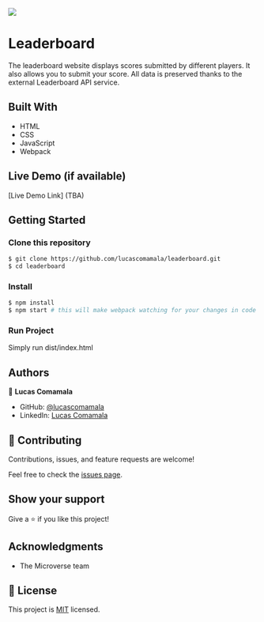 ![](https://img.shields.io/badge/Microverse-blueviolet)

# Leaderboard

The leaderboard website displays scores submitted by different players. It also allows you to submit your score. All data is preserved thanks to the external Leaderboard API service.

## Built With

- HTML
- CSS
- JavaScript
- Webpack

## Live Demo (if available)

[Live Demo Link] (TBA)


## Getting Started

### Clone this repository

```bash
$ git clone https://github.com/lucascomamala/leaderboard.git
$ cd leaderboard
```

### Install

```bash
$ npm install
$ npm start # this will make webpack watching for your changes in code
```

### Run Project

Simply run dist/index.html

## Authors

👤 **Lucas Comamala**

- GitHub: [@lucascomamala](https://github.com/lucascomamala/)
- LinkedIn: [Lucas Comamala](https://linkedin.com/in/lucas-comamala/)

## 🤝 Contributing

Contributions, issues, and feature requests are welcome!

Feel free to check the [issues page](../../issues/).

## Show your support

Give a ⭐️ if you like this project!

## Acknowledgments

- The Microverse team

## 📝 License

This project is [MIT](./LICENSE) licensed.
